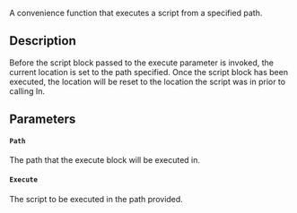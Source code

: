 A convenience function that executes a script from a specified path.

## Description

Before the script block passed to the execute parameter is invoked, the current location is set to the path specified. Once the script block has been executed, the location will be reset to the location the script was in prior to calling In.

## Parameters

#### `Path`

The path that the execute block will be executed in.

#### `Execute`

The script to be executed in the path provided.
